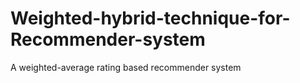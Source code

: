 # Weighted-hybrid-technique-for-Recommender-system
A weighted-average rating based recommender system
